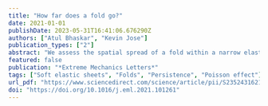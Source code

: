 ```yaml
---
title: "How far does a fold go?"
date: 2021-01-01
publishDate: 2023-05-31T16:41:06.676290Z
authors: ["Atul Bhaskar", "Kevin Jose"]
publication_types: ["2"]
abstract: "We assess the spatial spread of a fold within a narrow elastic strip theoretically and computationally in the small deflection regime. We consider a hierarchy of folding-response ansatz, suitable for stretch-free deformation. The role of Poisson's coupling between the two curvatures, and that of surface twist, is brought out. Here we show that there exists a critical Poisson's ratio separating the regime of monotonically decaying fold profiles from that of decaying oscillatory folds. A spatially separable solution results in length-wise localised folds, the length scale of which is in excellent agreement with that obtained from simulations. The persistence length shows significant sensitivity to the Poisson's ratio of the material. We also establish a mathematical analogy of the folding problem, with one of elastic structures on foundations, the restoring force being proportional to local deflection as well as shear in the foundation."
featured: false
publication: "*Extreme Mechanics Letters*"
tags: ["Soft elastic sheets", "Folds", "Persistence", "Poisson effect"]
url_pdf: "https://www.sciencedirect.com/science/article/pii/S2352431621000559"
doi: "https://doi.org/10.1016/j.eml.2021.101261"
---
```


